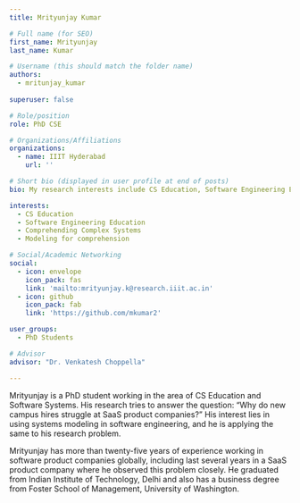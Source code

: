 ```yaml
---
title: Mrityunjay Kumar

# Full name (for SEO)
first_name: Mrityunjay
last_name: Kumar

# Username (this should match the folder name)
authors:
  - mritunjay_kumar
  
superuser: false

# Role/position
role: PhD CSE 

# Organizations/Affiliations
organizations:
  - name: IIIT Hyderabad
    url: ''

# Short bio (displayed in user profile at end of posts)
bio: My research interests include CS Education, Software Engineering Education, Comprehending Complex Systems, Modeling for comprehension

interests:
  - CS Education
  - Software Engineering Education
  - Comprehending Complex Systems
  - Modeling for comprehension

# Social/Academic Networking
social:
  - icon: envelope
    icon_pack: fas
    link: 'mailto:mrityunjay.k@research.iiit.ac.in'
  - icon: github
    icon_pack: fab
    link: 'https://github.com/mkumar2'

user_groups:
  - PhD Students

# Advisor
advisor: "Dr. Venkatesh Choppella"

---
```

Mrityunjay is a PhD student working in the area of CS Education and Software Systems. His research tries to answer the question: “Why do new campus hires struggle at SaaS product companies?” His interest lies in using systems modeling in software engineering, and he is applying the same to his research problem. 

Mrityunjay has more than twenty-five years of experience working in software product companies globally, including last several years in a SaaS product company where he observed this problem closely. He graduated from Indian Institute of Technology, Delhi and also has a business degree from Foster School of Management, University of Washington.
